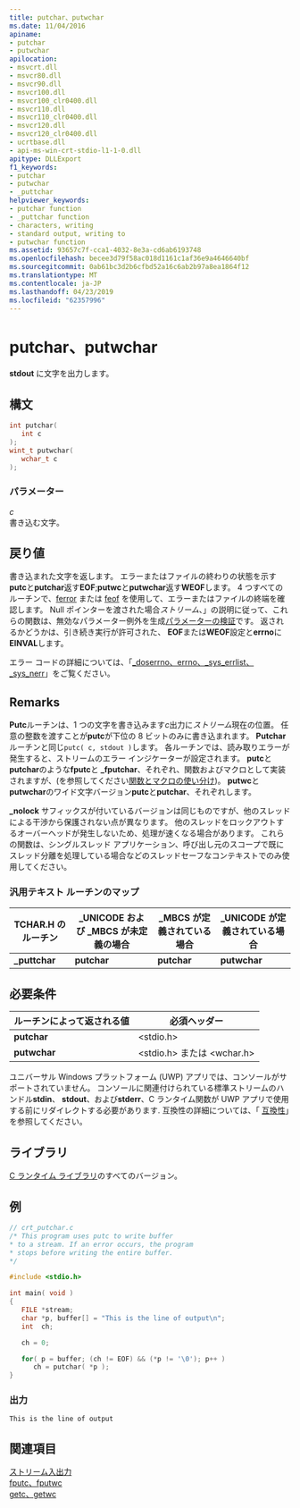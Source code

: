 ```yaml
---
title: putchar、putwchar
ms.date: 11/04/2016
apiname:
- putchar
- putwchar
apilocation:
- msvcrt.dll
- msvcr80.dll
- msvcr90.dll
- msvcr100.dll
- msvcr100_clr0400.dll
- msvcr110.dll
- msvcr110_clr0400.dll
- msvcr120.dll
- msvcr120_clr0400.dll
- ucrtbase.dll
- api-ms-win-crt-stdio-l1-1-0.dll
apitype: DLLExport
f1_keywords:
- putchar
- putwchar
- _puttchar
helpviewer_keywords:
- putchar function
- _puttchar function
- characters, writing
- standard output, writing to
- putwchar function
ms.assetid: 93657c7f-cca1-4032-8e3a-cd6ab6193748
ms.openlocfilehash: becee3d79f58ac018d1161c1af36e9a4646640bf
ms.sourcegitcommit: 0ab61bc3d2b6cfbd52a16c6ab2b97a8ea1864f12
ms.translationtype: MT
ms.contentlocale: ja-JP
ms.lasthandoff: 04/23/2019
ms.locfileid: "62357996"
---
```

# <a name="putchar-putwchar"></a>putchar、putwchar

**stdout** に文字を出力します。

## <a name="syntax"></a>構文

```C
int putchar(
   int c
);
wint_t putwchar(
   wchar_t c
);
```

### <a name="parameters"></a>パラメーター

*c*<br/>
書き込む文字。

## <a name="return-value"></a>戻り値

書き込まれた文字を返します。 エラーまたはファイルの終わりの状態を示す**putc**と**putchar**返す**EOF**;**putwc**と**putwchar**返す**WEOF**します。 4 つすべてのルーチンで、[ferror](ferror.md) または [feof](feof.md) を使用して、エラーまたはファイルの終端を確認します。 Null ポインターを渡された場合*ストリーム*、」の説明に従って、これらの関数は、無効なパラメーター例外を生成[パラメーターの検証](../../c-runtime-library/parameter-validation.md)です。 返されるかどうかは、引き続き実行が許可された、 **EOF**または**WEOF**設定と**errno**に**EINVAL**します。

エラー コードの詳細については、「[_doserrno、errno、_sys_errlist、_sys_nerr](../../c-runtime-library/errno-doserrno-sys-errlist-and-sys-nerr.md)」をご覧ください。

## <a name="remarks"></a>Remarks

**Putc**ルーチンは、1 つの文字を書き込みます*c*出力に*ストリーム*現在の位置。 任意の整数を渡すことが**putc**が下位の 8 ビットのみに書き込まれます。 **Putchar**ルーチンと同じ`putc( c, stdout )`します。 各ルーチンでは、読み取りエラーが発生すると、ストリームのエラー インジケーターが設定されます。 **putc**と**putchar**のような**fputc**と **_fputchar**、それぞれ、関数およびマクロとして実装されますが、(を参照してください[関数とマクロの使い分け](../../c-runtime-library/recommendations-for-choosing-between-functions-and-macros.md))。 **putwc**と**putwchar**のワイド文字バージョン**putc**と**putchar**、それぞれします。

**_nolock** サフィックスが付いているバージョンは同じものですが、他のスレッドによる干渉から保護されない点が異なります。 他のスレッドをロックアウトするオーバーヘッドが発生しないため、処理が速くなる場合があります。 これらの関数は、シングルスレッド アプリケーション、呼び出し元のスコープで既にスレッド分離を処理している場合などのスレッドセーフなコンテキストでのみ使用してください。

### <a name="generic-text-routine-mappings"></a>汎用テキスト ルーチンのマップ

|TCHAR.H のルーチン|_UNICODE および _MBCS が未定義の場合|_MBCS が定義されている場合|_UNICODE が定義されている場合|
|---------------------|------------------------------------|--------------------|-----------------------|
|**_puttchar**|**putchar**|**putchar**|**putwchar**|

## <a name="requirements"></a>必要条件

|ルーチンによって返される値|必須ヘッダー|
|-------------|---------------------|
|**putchar**|\<stdio.h>|
|**putwchar**|\<stdio.h> または \<wchar.h>|

ユニバーサル Windows プラットフォーム (UWP) アプリでは、コンソールがサポートされていません。 コンソールに関連付けられている標準ストリームのハンドル**stdin**、 **stdout**、および**stderr**、C ランタイム関数が UWP アプリで使用する前にリダイレクトする必要があります. 互換性の詳細については、「 [互換性](../../c-runtime-library/compatibility.md)」を参照してください。

## <a name="libraries"></a>ライブラリ

[C ランタイム ライブラリ](../../c-runtime-library/crt-library-features.md)のすべてのバージョン。

## <a name="example"></a>例

```C
// crt_putchar.c
/* This program uses putc to write buffer
* to a stream. If an error occurs, the program
* stops before writing the entire buffer.
*/

#include <stdio.h>

int main( void )
{
   FILE *stream;
   char *p, buffer[] = "This is the line of output\n";
   int  ch;

   ch = 0;

   for( p = buffer; (ch != EOF) && (*p != '\0'); p++ )
      ch = putchar( *p );
}
```

### <a name="output"></a>出力

```Output
This is the line of output
```

## <a name="see-also"></a>関連項目

[ストリーム入出力](../../c-runtime-library/stream-i-o.md)<br/>
[fputc、fputwc](fputc-fputwc.md)<br/>
[getc、getwc](getc-getwc.md)<br/>
